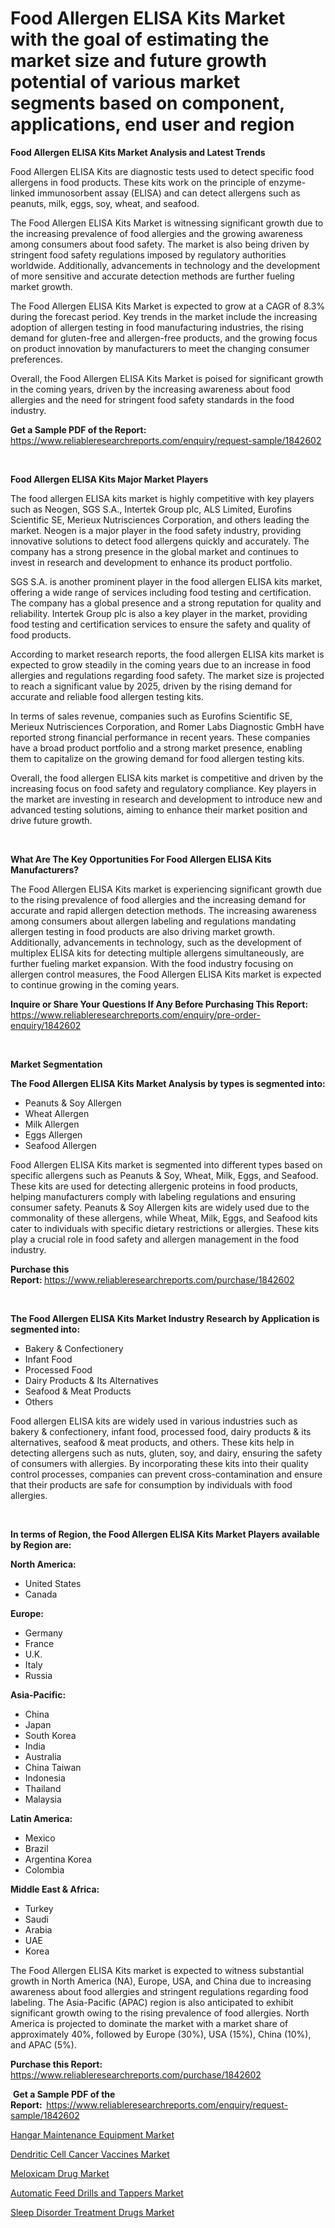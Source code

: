 <p><h1>Food Allergen ELISA Kits Market with the goal of estimating the market size and future growth potential of various market segments based on component, applications, end user and region</h1></p><p><strong>Food Allergen ELISA Kits Market Analysis and Latest Trends</strong></p>
<p><p>Food Allergen ELISA Kits are diagnostic tests used to detect specific food allergens in food products. These kits work on the principle of enzyme-linked immunosorbent assay (ELISA) and can detect allergens such as peanuts, milk, eggs, soy, wheat, and seafood.</p><p>The Food Allergen ELISA Kits Market is witnessing significant growth due to the increasing prevalence of food allergies and the growing awareness among consumers about food safety. The market is also being driven by stringent food safety regulations imposed by regulatory authorities worldwide. Additionally, advancements in technology and the development of more sensitive and accurate detection methods are further fueling market growth.</p><p>The Food Allergen ELISA Kits Market is expected to grow at a CAGR of 8.3% during the forecast period. Key trends in the market include the increasing adoption of allergen testing in food manufacturing industries, the rising demand for gluten-free and allergen-free products, and the growing focus on product innovation by manufacturers to meet the changing consumer preferences.</p><p>Overall, the Food Allergen ELISA Kits Market is poised for significant growth in the coming years, driven by the increasing awareness about food allergies and the need for stringent food safety standards in the food industry.</p></p>
<p><strong>Get a Sample PDF of the Report:&nbsp;</strong> <a href="https://www.reliableresearchreports.com/enquiry/request-sample/1842602">https://www.reliableresearchreports.com/enquiry/request-sample/1842602</a></p>
<p>&nbsp;</p>
<p><strong>Food Allergen ELISA Kits Major Market Players</strong></p>
<p><p>The food allergen ELISA kits market is highly competitive with key players such as Neogen, SGS S.A., Intertek Group plc, ALS Limited, Eurofins Scientific SE, Merieux Nutrisciences Corporation, and others leading the market. Neogen is a major player in the food safety industry, providing innovative solutions to detect food allergens quickly and accurately. The company has a strong presence in the global market and continues to invest in research and development to enhance its product portfolio.</p><p>SGS S.A. is another prominent player in the food allergen ELISA kits market, offering a wide range of services including food testing and certification. The company has a global presence and a strong reputation for quality and reliability. Intertek Group plc is also a key player in the market, providing food testing and certification services to ensure the safety and quality of food products.</p><p>According to market research reports, the food allergen ELISA kits market is expected to grow steadily in the coming years due to an increase in food allergies and regulations regarding food safety. The market size is projected to reach a significant value by 2025, driven by the rising demand for accurate and reliable food allergen testing kits.</p><p>In terms of sales revenue, companies such as Eurofins Scientific SE, Merieux Nutrisciences Corporation, and Romer Labs Diagnostic GmbH have reported strong financial performance in recent years. These companies have a broad product portfolio and a strong market presence, enabling them to capitalize on the growing demand for food allergen testing kits.</p><p>Overall, the food allergen ELISA kits market is competitive and driven by the increasing focus on food safety and regulatory compliance. Key players in the market are investing in research and development to introduce new and advanced testing solutions, aiming to enhance their market position and drive future growth.</p></p>
<p>&nbsp;</p>
<p><strong>What Are The Key Opportunities For Food Allergen ELISA Kits Manufacturers?</strong></p>
<p><p>The Food Allergen ELISA Kits market is experiencing significant growth due to the rising prevalence of food allergies and the increasing demand for accurate and rapid allergen detection methods. The increasing awareness among consumers about allergen labeling and regulations mandating allergen testing in food products are also driving market growth. Additionally, advancements in technology, such as the development of multiplex ELISA kits for detecting multiple allergens simultaneously, are further fueling market expansion. With the food industry focusing on allergen control measures, the Food Allergen ELISA Kits market is expected to continue growing in the coming years.</p></p>
<p><strong>Inquire or Share Your Questions If Any Before Purchasing This Report:</strong> <a href="https://www.reliableresearchreports.com/enquiry/pre-order-enquiry/1842602">https://www.reliableresearchreports.com/enquiry/pre-order-enquiry/1842602</a></p>
<p>&nbsp;</p>
<p><strong>Market Segmentation</strong></p>
<p><strong>The Food Allergen ELISA Kits Market Analysis by types is segmented into:</strong></p>
<p><ul><li>Peanuts & Soy Allergen</li><li>Wheat Allergen</li><li>Milk Allergen</li><li>Eggs Allergen</li><li>Seafood Allergen</li></ul></p>
<p><p>Food Allergen ELISA Kits market is segmented into different types based on specific allergens such as Peanuts & Soy, Wheat, Milk, Eggs, and Seafood. These kits are used for detecting allergenic proteins in food products, helping manufacturers comply with labeling regulations and ensuring consumer safety. Peanuts & Soy Allergen kits are widely used due to the commonality of these allergens, while Wheat, Milk, Eggs, and Seafood kits cater to individuals with specific dietary restrictions or allergies. These kits play a crucial role in food safety and allergen management in the food industry.</p></p>
<p><strong>Purchase this Report:&nbsp;</strong><a href="https://www.reliableresearchreports.com/purchase/1842602">https://www.reliableresearchreports.com/purchase/1842602</a></p>
<p>&nbsp;</p>
<p><strong>The Food Allergen ELISA Kits Market Industry Research by Application is segmented into:</strong></p>
<p><ul><li>Bakery & Confectionery</li><li>Infant Food</li><li>Processed Food</li><li>Dairy Products & Its Alternatives</li><li>Seafood & Meat Products</li><li>Others</li></ul></p>
<p><p>Food allergen ELISA kits are widely used in various industries such as bakery & confectionery, infant food, processed food, dairy products & its alternatives, seafood & meat products, and others. These kits help in detecting allergens such as nuts, gluten, soy, and dairy, ensuring the safety of consumers with allergies. By incorporating these kits into their quality control processes, companies can prevent cross-contamination and ensure that their products are safe for consumption by individuals with food allergies.</p></p>
<p>&nbsp;</p>
<p><strong>In terms of Region, the Food Allergen ELISA Kits Market Players available by Region are:</strong></p>
<p>
    <p> <strong> North America: </strong>
        <ul>
            <li>United States</li>
            <li>Canada</li>
        </ul>
        </p> 
    <p> <strong> Europe: </strong>
        <ul>
            <li>Germany</li>
            <li>France</li>
            <li>U.K.</li>
            <li>Italy</li>
            <li>Russia</li>
        </ul>
        </p> 
    <p> <strong> Asia-Pacific: </strong>
        <ul>
            <li>China</li>
            <li>Japan</li>
            <li>South Korea</li>
            <li>India</li>
            <li>Australia</li>
            <li>China Taiwan</li>
            <li>Indonesia</li>
            <li>Thailand</li>
            <li>Malaysia</li>
        </ul>
        </p> 
    <p> <strong> Latin America: </strong>
        <ul>
            <li>Mexico</li>
            <li>Brazil</li>
            <li>Argentina Korea</li>
            <li>Colombia</li>
        </ul>
        </p> 
    <p> <strong> Middle East & Africa: </strong>
        <ul>
            <li>Turkey</li>
            <li>Saudi</li>
            <li>Arabia</li>
            <li>UAE</li>
            <li>Korea</li>
        </ul>
    </p>
    </p>
<p><p>The Food Allergen ELISA Kits market is expected to witness substantial growth in North America (NA), Europe, USA, and China due to increasing awareness about food allergies and stringent regulations regarding food labeling. The Asia-Pacific (APAC) region is also anticipated to exhibit significant growth owing to the rising prevalence of food allergies. North America is projected to dominate the market with a market share of approximately 40%, followed by Europe (30%), USA (15%), China (10%), and APAC (5%).</p></p>
<p><strong>Purchase this Report: </strong><a href="https://www.reliableresearchreports.com/purchase/1842602">https://www.reliableresearchreports.com/purchase/1842602</a></p>
<p>&nbsp;<strong>Get a Sample PDF of the Report:&nbsp;&nbsp;</strong><a href="https://www.reliableresearchreports.com/enquiry/request-sample/1842602">https://www.reliableresearchreports.com/enquiry/request-sample/1842602</a></p>
<p><strong></strong></p>
<p><p><a href="https://github.com/gamblestampleyjenny50m5sl6/Market-Research-Report-List-1/blob/main/hangar-maintenance-equipment-market.md">Hangar Maintenance Equipment Market</a></p><p><a href="https://github.com/wwwkeltoum/Market-Research-Report-List-2/blob/main/dendritic-cell-cancer-vaccines-market.md">Dendritic Cell Cancer Vaccines Market</a></p><p><a href="https://medium.com/@adrainratke/meloxicam-drug-market-competitive-analysis-market-trends-and-forecast-to-2031-ea2c8000bd36">Meloxicam Drug Market</a></p><p><a href="https://github.com/nicholepatriciadoylenwnrjr0/Market-Research-Report-List-1/blob/main/automatic-feed-drills-and-tappers-market.md">Automatic Feed Drills and Tappers Market</a></p><p><a href="https://github.com/joannesouthgate/Market-Research-Report-List-2/blob/main/sleep-disorder-treatment-drugs-market.md">Sleep Disorder Treatment Drugs Market</a></p></p>